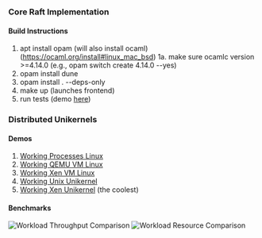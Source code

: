 ### Core Raft Implementation
#### Build Instructions
1. apt install opam (will also install ocaml) (https://ocaml.org/install#linux_mac_bsd)
    1a. make sure ocamlc version >=4.14.0 (e.g., opam switch create 4.14.0 --yes)
2. opam install dune
2. opam install . --deps-only
3. make up (launches frontend)
4. run tests (demo [here](https://www.youtube.com/watch?v=o2JRtMvaK9s))

### Distributed Unikernels
#### Demos
1. [Working Processes Linux](https://www.youtube.com/watch?v=o2JRtMvaK9s)
2. [Working QEMU VM Linux](https://www.youtube.com/watch?v=FpxuH9PP_SM)
3. [Working Xen VM Linux](https://www.youtube.com/watch?v=9ootTDpPCHc)
4. [Working Unix Unikernel](https://www.youtube.com/watch?v=i4UQx420X9Y)
5. [Working Xen Unikernel](https://www.youtube.com/watch?v=7ogb8ENc1ZQ) (the coolest)

#### Benchmarks

![Workload Throughput Comparison](https://www.sidsabhnani.com/unikernel/unikernel_time.png)
![Workload Resource Comparison](https://www.sidsabhnani.com/unikernel/unikernel_resource.png)
